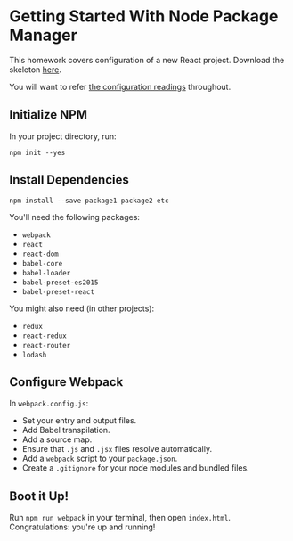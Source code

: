 # Getting Started With Node Package Manager

This homework covers configuration of a new React project. Download the skeleton [here][skeleton].

You will want to refer [the configuration readings][readings-list] throughout.

## Initialize NPM

In your project directory, run:

```
npm init --yes
```

## Install Dependencies

```
npm install --save package1 package2 etc
```

You'll need the following packages:

- `webpack`
- `react`
- `react-dom`
- `babel-core`
- `babel-loader`
- `babel-preset-es2015`
- `babel-preset-react`

You might also need (in other projects):

- `redux`
- `react-redux`
- `react-router`
- `lodash`

## Configure Webpack

In `webpack.config.js`:

- Set your entry and output files.
- Add Babel transpilation.
- Add a source map.
- Ensure that `.js` and `.jsx` files resolve automatically.
- Add a `webpack` script to your `package.json`.
-	Create a `.gitignore` for your node modules and bundled files.

## Boot it Up!

Run `npm run webpack` in your terminal, then open `index.html`. Congratulations:
you're up and running!

[readings-list]: ../../README.md#configuration-30-min
[skeleton]: skeleton.zip?raw=true
